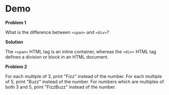 # Demo

**Problem 1**

What is the difference between `<span>` and `<div>`?

**Solution**

The `<span>` HTML tag is an inline container, whereas the `<div>` HTML tag defines a division or block in an HTML document.

**Problem 2**

For each multiple of 3, print "Fizz" instead of the number. For each multiple of 5, print "Buzz" instead of the number. For numbers which are multiples of both 3 and 5, print "FizzBuzz" instead of the number.
